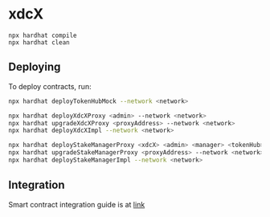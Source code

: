 # xdcX

```shell
npx hardhat compile
npx hardhat clean
```

## Deploying

To deploy contracts, run:

```bash
npx hardhat deployTokenHubMock --network <network>

npx hardhat deployXdcXProxy <admin> --network <network>
npx hardhat upgradeXdcXProxy <proxyAddress> --network <network>
npx hardhat deployXdcXImpl --network <network>

npx hardhat deployStakeManagerProxy <xdcX> <admin> <manager> <tokenHub> <bcDepositWallet> <bot> --network <network>
npx hardhat upgradeStakeManagerProxy <proxyAddress> --network <network>
npx hardhat deployStakeManagerImpl --network <network>
```

## Integration

Smart contract integration guide is at [link](INTEGRATION.md)
